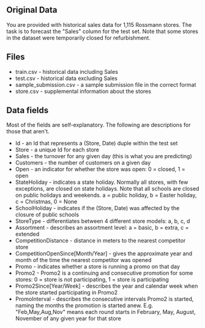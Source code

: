## Original Data

You are provided with historical sales data for 1,115 Rossmann stores. The task is to forecast the "Sales" column for the test set. Note that some stores in the dataset were temporarily closed for refurbishment.

## Files

* train.csv - historical data including Sales
* test.csv - historical data excluding Sales
* sample_submission.csv - a sample submission file in the correct format
* store.csv - supplemental information about the stores

## Data fields

Most of the fields are self-explanatory. The following are descriptions for those that aren't.

* Id - an Id that represents a (Store, Date) duple within the test set
* Store - a unique Id for each store
* Sales - the turnover for any given day (this is what you are predicting)
* Customers - the number of customers on a given day
* Open - an indicator for whether the store was open: 0 = closed, 1 = open
* StateHoliday - indicates a state holiday. Normally all stores, with few exceptions, are closed on state holidays. Note that all schools are closed on public holidays and weekends. a = public holiday, b = Easter holiday, c = Christmas, 0 = None
* SchoolHoliday - indicates if the (Store, Date) was affected by the closure of public schools
* StoreType - differentiates between 4 different store models: a, b, c, d
* Assortment - describes an assortment level: a = basic, b = extra, c = extended
* CompetitionDistance - distance in meters to the nearest competitor store
* CompetitionOpenSince[Month/Year] - gives the approximate year and month of the time the nearest competitor was opened
* Promo - indicates whether a store is running a promo on that day
* Promo2 - Promo2 is a continuing and consecutive promotion for some stores: 0 = store is not participating, 1 = store is participating
* Promo2Since[Year/Week] - describes the year and calendar week when the store started participating in Promo2
* PromoInterval - describes the consecutive intervals Promo2 is started, naming the months the promotion is started anew. E.g. "Feb,May,Aug,Nov" means each round starts in February, May, August, November of any given year for that store